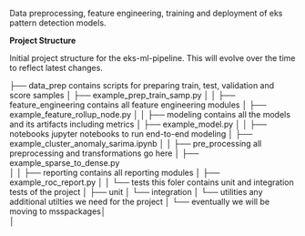 Data preprocessing, feature engineering, training and deployment of eks pattern detection models.



**Project Structure**

Initial project structure for the eks-ml-pipeline. This will evolve over the time to reflect latest changes. 


├──  data_prep					contains scripts for preparing train, test, validation and score samples │   ├── example_prep_train_samp.py 
│
│
├──  feature_engineering		contains all feature engineering modules
│   ├── example_feature_rollup_node.py
│
│
├──  modeling					contains all the models and its artifacts including metrics
│   ├── example_model.py
│
│
├──  notebooks					jupyter notebooks to run end-to-end modeling
│   ├── example_cluster_anomaly_sarima.ipynb
│
│
├──  pre_processing				all preprocessing and transformations go here 
│    ├── example_sparse_to_dense.py  
│
│
├──  reporting				contains all reporting modules 
│    ├── example_roc_report.py
│
│
└── tests						this foler contains unit and integration tests of the project
│    ├── unit
│    └── integration
│ 
└── utilities					any additional utilties we need for the project
│    └── eventually we will be moving to msspackages│  
│ 


     
     